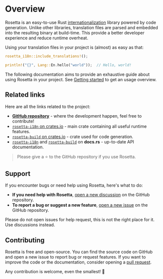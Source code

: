 # Overview

Rosetta is an easy-to-use Rust [internationalization](https://en.wikipedia.org/wiki/Internationalization_and_localization)
library powered by code generation. Unlike other libraries, translation files are parsed and embedded into the
resulting binary at build-time. This provide a better developer experience and reduce runtime overheat.


Using your translation files in your project is (almost) as easy as that:
```rust
rosetta_i18n::include_translations!();

println!("{}", Lang::En.hello("world"));  // Hello, world!
```

The following documentation aims to provide an exhaustive guide about using Rosetta in your project.
See [Getting started](./getting_started.md) to get an usage overview.

## Related links
Here are all the links related to the project:

- **[GitHub repository](https://github.com/baptiste0928/rosetta)** - where the development happen, feel free to contribute!
- [`rosetta-i18n` on crates.io](https://crates.io/crates/rosetta-i18n) - main crate containing all useful runtime features.
- [`rosetta-build` on crates.io](https://crates.io/crates/rosetta-build) - crate used for code generation.
- [`rosetta-i18n`](https://docs.rs/rosetta-i18n/) and [`rosetta-build`](https://docs.rs/rosetta-build/) on **docs.rs** - up-to-date API documentation.

> Please give a ⭐ to the GitHub repository if you use Rosetta.

## Support
If you encounter bugs or need help using Rosetta, here's what to do:

- **If you need help with Rosetta**, [open a new discussion](https://github.com/baptiste0928/rosetta/discussions) on the GitHub repository.
- **To report a bug or suggest a new feature**, [open a new issue](https://github.com/baptiste0928/rosetta/issues) on the GitHub repository.

Please do not open issues for help request, this is not the right place for it. Use discussions instead.

## Contributing
Rosetta is free and open-source. You can find the source code on GitHub and open a new issue to report bug or request features.
If you want to improve the code or the documentation, consider opening a [pull request](https://github.com/baptiste0928/rosetta/pulls).

Any contribution is welcome, even the smallest! 🙌
